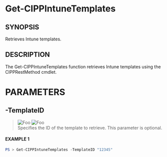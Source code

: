 # Get-CIPPIntuneTemplates
## SYNOPSIS
Retrieves Intune templates.
## DESCRIPTION
The Get-CIPPIntuneTemplates function retrieves Intune templates using the CIPPRestMethod cmdlet.
# PARAMETERS

## **-TemplateID**
> ![Foo](https://img.shields.io/badge/Type-String-Blue?) ![Foo](https://img.shields.io/badge/Mandatory-FALSE-Green?) \
Specifies the ID of the template to retrieve. This parameter is optional.

 #### EXAMPLE 1
```powershell
PS > Get-CIPPIntuneTemplates -TemplateID "12345"
```

